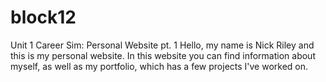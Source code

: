 # block12
Unit 1 Career Sim: Personal Website pt. 1
Hello, my name is Nick Riley and this is my personal website.
In this website you can find information about myself, as well as my  portfolio, which has a few projects I've worked on.